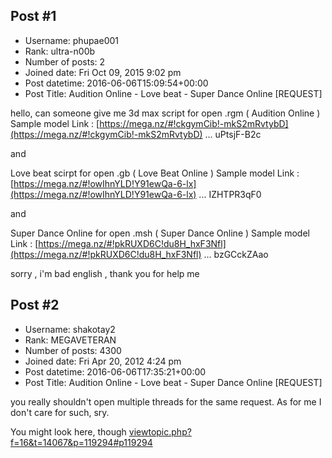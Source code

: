 ## Post #1
- Username: phupae001
- Rank: ultra-n00b
- Number of posts: 2
- Joined date: Fri Oct 09, 2015 9:02 pm
- Post datetime: 2016-06-06T15:09:54+00:00
- Post Title: Audition Online - Love beat - Super Dance Online [REQUEST]

hello, can someone give me 3d max script for open .rgm ( Audition Online )
Sample model Link : [https://mega.nz/#!ckgymCib!-mkS2mRvtybD](https://mega.nz/#!ckgymCib!-mkS2mRvtybD) ... uPtsjF-B2c

and

Love beat scirpt for open .gb ( Love Beat Online )
Sample model Link : [https://mega.nz/#!owIhnYLD!Y91ewQa-6-lx](https://mega.nz/#!owIhnYLD!Y91ewQa-6-lx) ... IZHTPR3qF0

and

Super Dance Online for open .msh ( Super Dance Online )
Sample model Link : [https://mega.nz/#!pkRUXD6C!du8H_hxF3Nfl](https://mega.nz/#!pkRUXD6C!du8H_hxF3Nfl) ... bzGCckZAao

sorry , i'm bad english , thank you for help me
## Post #2
- Username: shakotay2
- Rank: MEGAVETERAN
- Number of posts: 4300
- Joined date: Fri Apr 20, 2012 4:24 pm
- Post datetime: 2016-06-06T17:35:21+00:00
- Post Title: Audition Online - Love beat - Super Dance Online [REQUEST]

you really shouldn't open multiple threads for the same request.
As for me I don't care for such, sry.

You might look here, though 
[viewtopic.php?f=16&t=14067&p=119294#p119294](http://forum.xentax.com/viewtopic.php?f=16&t=14067&p=119294#p119294)
